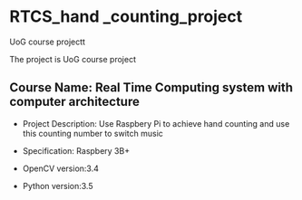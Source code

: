 # RTCS_hand _counting_project
 UoG course projectt

The project is UoG course project
## Course Name: Real Time Computing system with computer architecture
+ Project Description:
Use Raspbery Pi to achieve hand counting and use this counting number to switch music

+ Specification: Raspbery 3B+ 
+ OpenCV version:3.4
+ Python version:3.5
